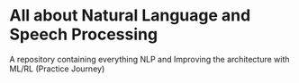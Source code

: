 # All about Natural Language and Speech Processing
A repository containing everything NLP and Improving the architecture with ML/RL (Practice Journey)            
                                     
